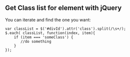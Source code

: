 Get Class list for element with jQuery
---

You can iterate and find the one you want:

	var classList = $('#divId').attr('class').split(/\s+/);
	$.each( classList, function(index, item){
	    if (item === 'someClass') {
	       //do something
	    }
	});